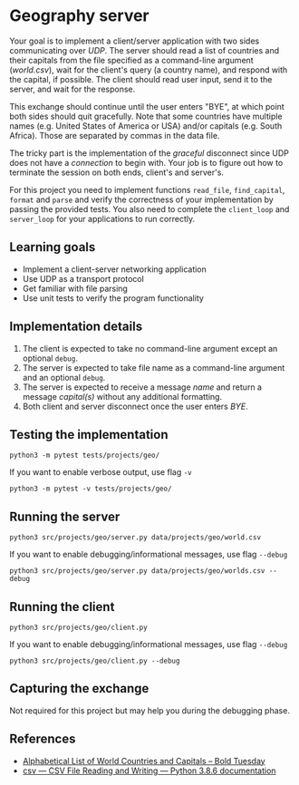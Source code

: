 # Geography server

Your goal is to implement a client/server application with two sides communicating over *UDP*. The server should read a list of countries and their capitals from the file specified as a command-line argument (*world.csv*), wait for the client's query (a country name), and respond with the capital, if possible. The client should read user input, send it to the server, and wait for the response.

This exchange should continue until the user enters "BYE", at which point both sides should quit gracefully. Note that some countries have multiple names (e.g. United States of America or USA) and/or capitals (e.g. South Africa). Those are separated by commas in the data file.

The tricky part is the implementation of the *graceful* disconnect since UDP does not have a *connection* to begin with. Your job is to figure out how to terminate the session on both ends, client's and server's.

For this project you need to implement functions `read_file`, `find_capital`, `format` and `parse` and verify the correctness of your implementation by passing the provided tests. You also need to complete the `client_loop` and `server_loop` for your applications to run correctly.

## Learning goals

- Implement a client-server networking application
- Use UDP as a transport protocol
- Get familiar with file parsing
- Use unit tests to verify the program functionality

## Implementation details

1. The client is expected to take no command-line argument except an optional `debug`.
2. The server is expected to take file name as a command-line argument and an optional `debug`.
3. The server is expected to receive a message *name* and return a message *capital(s)* without any additional formatting.
4. Both client and server disconnect once the user enters *BYE*.

## Testing the implementation

    python3 -m pytest tests/projects/geo/

If you want to enable verbose output, use flag `-v`

    python3 -m pytest -v tests/projects/geo/

## Running the server

    python3 src/projects/geo/server.py data/projects/geo/world.csv

If you want to enable debugging/informational messages, use flag `--debug`

    python3 src/projects/geo/server.py data/projects/geo/worlds.csv --debug

## Running the client

    python3 src/projects/geo/client.py

If you want to enable debugging/informational messages, use flag `--debug`

    python3 src/projects/geo/client.py --debug

## Capturing the exchange

Not required for this project but may help you during the debugging phase.

## References

- [Alphabetical List of World Countries and Capitals – Bold Tuesday](https://www.boldtuesday.com/pages/alphabetical-list-of-all-countries-and-capitals-shown-on-list-of-countries-poster)
- [csv — CSV File Reading and Writing — Python 3.8.6 documentation](https://docs.python.org/3/library/csv.html)

